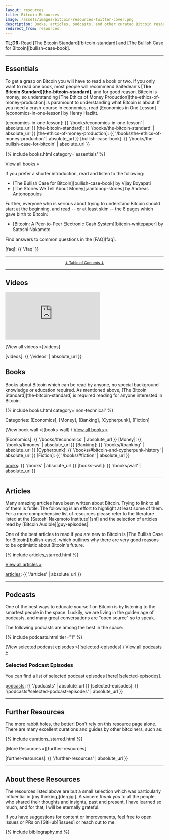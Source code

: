 ```yaml
---
layout: resources
title: Bitcoin Resources
image: /assets/images/bitcoin-resources-twitter-cover.png
description: Books, articles, podcasts, and other curated Bitcoin resources.
redirect_from: resources
---
```


**TL;DR:** Read [The Bitcoin Standard][bitcoin-standard] and [The Bullish
Case for Bitcoin][bullish-case-book].

---

## Essentials

To get a grasp on Bitcoin you will have to read a book or two.  If you only want
to read one book, most people will recommend Saifedean's **[The Bitcoin
Standard][the-bitcoin-standard]**, and for good reason. Bitcoin is money, so
understanding [The Ethics of Money Production][the-ethics-of-money-production]
is paramount to understanding what Bitcoin is about. If you need a crash-course
in economics, read [Economics in One Lesson][economics-in-one-lesson] by Henry
Hazlitt.

[economics-in-one-lesson]: {{ '/books/economics-in-one-lesson' | absolute_url }}
[the-bitcoin-standard]: {{ '/books/the-bitcoin-standard' | absolute_url }}
[the-ethics-of-money-production]: {{ '/books/the-ethics-of-money-production' | absolute_url }}
[bullish-case-book]: {{ '/books/the-bullish-case-for-bitcoin' | absolute_url }}

{% include books.html category='essentials' %}

[View all books »][books]

If you prefer a shorter introduction, read and listen to the following:

- [The Bullish Case for Bitcoin][bullish-case-book] by Vijay Boyapati
- [The Stories We Tell About Money][aantonop-stories] by Andreas Antonopoulos

Further, everyone who is serious about trying to understand Bitcoin should start
at the beginning, and read -- or at least skim -- the 8 pages which gave birth
to Bitcoin:

- [Bitcoin: A Peer-to-Peer Electronic Cash System][bitcoin-whitepaper] by Satoshi Nakamoto

Find answers to common questions in the [FAQ][faq].

[faq]: {{ '/faq' }}

---

<center>
  <p><small><a href="#toc">↓ Table of Contents ↓</a></small></p>
</center>

[toc]: #toc
[essentials]: #essentials
[books]: #books
[articles]: #articles
[podcasts]: #podcasts
[episodes]: #podcast-episodes
[wikis-and-guides]: #wikis-and-guides
[other]: #further-resources

---

## Videos

<div class="flex-vid">
  <iframe src="https://www.youtube-nocookie.com/embed/xLYYh4aPXAM" frameborder="0" allow="accelerometer; autoplay; clipboard-write; encrypted-media; gyroscope; picture-in-picture" allowfullscreen></iframe>
</div>

[View all videos »][videos]

[videos]: {{ '/videos' | absolute_url }}

## Books

Books about Bitcoin which can be read by anyone, no special background knowledge
or education required. As mentioned above, [The Bitcoin Standard][the-bitcoin-standard]
is required reading for anyone interested in Bitcoin.

{% include books.html category='non-technical' %}

Categories: [Economics], [Money], [Banking], [Cypherpunk], [Fiction]

[View book wall »][books-wall] \\
[View all books »][books]

[Economics]: {{ '/books/#economics' | absolute_url }}
[Money]: {{ '/books/#money' | absolute_url }}
[Banking]: {{ '/books/#banking' | absolute_url }}
[Cypherpunk]: {{ '/books/#bitcoin-and-cypherpunk-history' | absolute_url }}
[Fiction]: {{ '/books/#fiction' | absolute_url }}

[books]: {{ '/books' | absolute_url }}
[books-wall]: {{ '/books/wall' | absolute_url }}

---

## Articles

Many amazing articles have been written about Bitcoin. Trying to
link to all of them is futile. The following is an effort to highlight
at least some of them. For a more comprehensive list of resources please
refer to the literature listed at the [Satoshi Nakamoto Institute][sni] and the
selection of articles read by [Bitcoin Audible][guy-episodes].

One of the best articles to read if you are new to Bitcoin is [The Bullish Case
for Bitcoin][bullish-case], which outlines why there are very good reasons to be
optimistic about Bitcoin's future.

{% include articles_starred.html %}

[View all articles »][articles]

[articles]: {{ '/articles' | absolute_url }}

---

## Podcasts

One of the best ways to educate yourself on Bitcoin is by listening to the
smartest people in the space. Luckily, we are living in the golden age of
podcasts, and many great conversations are "open source" so to speak.

The following podcasts are among the best in the space:

{% include podcasts.html tier="1" %}

[View selected podcast episodes »][selected-episodes] \\
[View all podcasts »][podcasts]

### Selected Podcast Episodes

You can find a list of selected podcast episodes [here][selected-episodes].

[podcasts]: {{ '/podcasts' | absolute_url }}
[selected-episodes]: {{ '/podcasts#selected-podcast-episodes' | absolute_url }}

---

## Further Resources

The more rabbit holes, the better! Don't rely on this resource page alone. There
are many excellent curations and guides by other bitcoiners, such as:

{% include curations_starred.html %}

[More Resources »][further-resources]

[further-resources]: {{ '/further-resources' | absolute_url }}

---

## About these Resources

The resources listed above are but a small selection which was particularly
influential in [my thinking][dergigi]. A sincere *thank you* to all the people
who shared their thoughts and insights, past and present. I have learned so
much, and for that, I will be eternally grateful.

If you have suggestions for content or improvements, feel free to open issues
or PRs on [GitHub][issues] or reach out to me.

{% include bibliography.md %}
